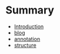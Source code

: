 # Summary

* [Introduction](README.md)
* [blog](blog.md)
* [annotation](annotation.md)
* [structure](structure.md)

